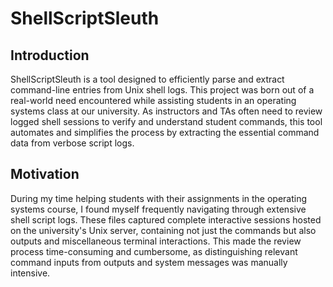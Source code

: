 # ShellScriptSleuth

## Introduction
ShellScriptSleuth is a tool designed to efficiently parse and extract command-line entries from Unix shell logs. This project was born out of a real-world need encountered while assisting students in an operating systems class at our university. As instructors and TAs often need to review logged shell sessions to verify and understand student commands, this tool automates and simplifies the process by extracting the essential command data from verbose script logs.

## Motivation
During my time helping students with their assignments in the operating systems course, I found myself frequently navigating through extensive shell script logs. These files captured complete interactive sessions hosted on the university's Unix server, containing not just the commands but also outputs and miscellaneous terminal interactions. This made the review process time-consuming and cumbersome, as distinguishing relevant command inputs from outputs and system messages was manually intensive.
